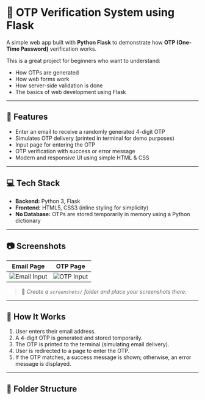 # 🔐 OTP Verification System using Flask

A simple web app built with **Python Flask** to demonstrate how **OTP (One-Time Password)** verification works.

This is a great project for beginners who want to understand:
- How OTPs are generated
- How web forms work
- How server-side validation is done
- The basics of web development using Flask

---

## 🌟 Features

- Enter an email to receive a randomly generated 4-digit OTP
- Simulates OTP delivery (printed in terminal for demo purposes)
- Input page for entering the OTP
- OTP verification with success or error message
- Modern and responsive UI using simple HTML & CSS

---

## 💻 Tech Stack

- **Backend:** Python 3, Flask  
- **Frontend:** HTML5, CSS3 (inline styling for simplicity)  
- **No Database:** OTPs are stored temporarily in memory using a Python dictionary

---

## 📷 Screenshots

| Email Page                        | OTP Page                          |
|----------------------------------|------------------------------------|
| ![Email Input](screenshots/email_input.png) | ![OTP Input](screenshots/otp_input.png) |

> 📌 *Create a `screenshots/` folder and place your screenshots there.*

---

## 🧠 How It Works

1. User enters their email address.
2. A 4-digit OTP is generated and stored temporarily.
3. The OTP is printed to the terminal (simulating email delivery).
4. User is redirected to a page to enter the OTP.
5. If the OTP matches, a success message is shown; otherwise, an error message is displayed.

---

## 📁 Folder Structure

